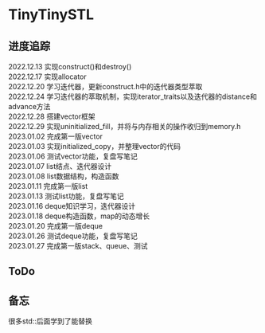 # TinyTinySTL
## 进度追踪
2022.12.13 实现construct()和destroy()  
2022.12.17 实现allocator  
2022.12.20 学习迭代器，更新construct.h中的迭代器类型萃取  
2022.12.24 学习迭代器的萃取机制，实现iterator_traits以及迭代器的distance和advance方法  
2022.12.28 搭建vector框架  
2022.12.29 实现uninitialized_fill，并将与内存相关的操作收归到memory.h  
2023.01.02 完成第一版vector  
2023.01.03 实现initialized_copy，并整理vector的代码  
2023.01.06 测试vector功能，复盘写笔记  
2023.01.07 list结点、迭代器设计  
2023.01.08 list数据结构，构造函数  
2023.01.11 完成第一版list  
2023.01.13 测试list功能，复盘写笔记  
2023.01.16 deque知识学习，迭代器设计  
2023.01.18 deque构造函数，map的动态增长  
2023.01.20 完成第一版deque  
2023.01.26 测试deque功能，复盘写笔记  
2023.01.27 完成第一版stack、queue、测试  

## ToDo
 

## 备忘  
很多std::后面学到了能替换  
